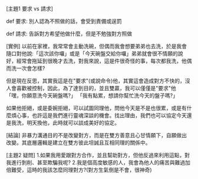 [主題1 要求 vs 請求]

def 要求:
    別人認為不照做的話，會受到責備或逞罰

def 請求:
    告訴對方希望他做什麼，但是不勉強對方照做

[實例]
以前在家裡，我常常會主動洗碗，但偶而我會想要弟弟也去洗，於是我會隨口對他說:「這次該你囉」或是「今天碗盤交給你囉」弟弟就會很不情願的說好，經常會拖延到很晚才去洗，對我來說，這是件很奇怪的事，每次都我洗，他偶而洗一次會怎樣?

但是現在反思，其實我這是在"要求"(或說命令)他，其實這會造成對方不快的，沒人會喜歡被控制，因此，為了達到目的，並且雙贏，我可以僅僅是"要求"他
「嘿，你願意洗今天碗盤嗎?」
「我有點累，想請你幫忙洗今天的盤子嗎?」

如果他拒絕，或是委婉拒絕，可以試圖同理他，問他今天是不是也很累，或是有什麼煩心事，也許這是我們進行靈魂深談的機會。找出理由，我們也可以協定今天還是我洗，明天換他，此時就可以談成美好的協定。

[結論]
非暴力溝通目的不是改變對方，而是在雙方善意且心甘情願下，自願做出改變。其底層邏輯是建立在雙方彼此坦誠且互相同理的關係中。

[主題2 疑問]
1.如果我用愛跟對方合作，並且幫助對方，但他反過來利用這點，對我進行剝削、甚至欺騙我呢?
2.我是個高度敏感的人，我會為他人的痛苦與難過加倍難受，這時的我該怎麼同理對方?(對方生氣倒是不會，很神奇)